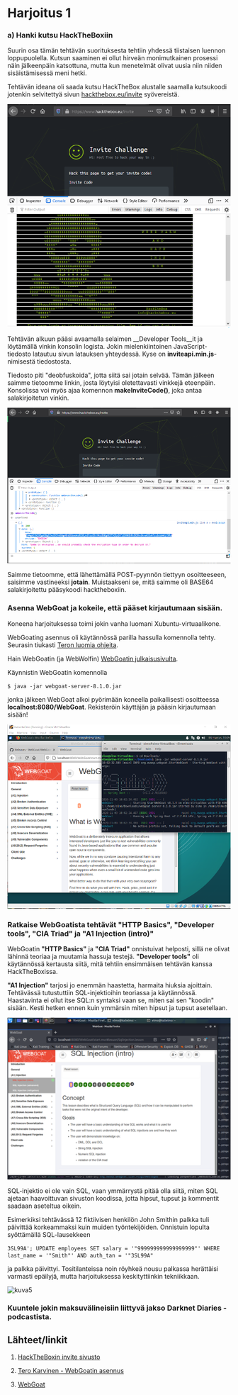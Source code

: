 # Harjoitus 1

### a) Hanki kutsu HackTheBoxiin

Suurin osa tämän tehtävän suorituksesta tehtiin yhdessä tiistaisen luennon loppupuolella. Kutsun saaminen ei ollut hirveän monimutkainen prosessi näin jälkeenpäin katsottuna, mutta kun menetelmät olivat uusia niin niiden sisäistämisessä meni hetki.

Tehtävän ideana oli saada kutsu HackTheBox alustalle saamalla kutsukoodi jotenkin selvitettyä sivun [hackthebox.eu/invite](www.hackthebox.eu/invite) syövereistä.

![kuva1](./Kuvat/hackthebox001.png)

Tehtävän alkuun pääsi avaamalla selaimen __Developer Tools__it ja löytämällä vinkin konsolin logista. Jokin mielenkiintoinen JavaScript-tiedosto latautuu sivun latauksen yhteydessä. Kyse on **inviteapi.min.js**-nimisestä tiedostosta.

Tiedosto piti "deobfuskoida", jotta siitä sai jotain selvää. Tämän jälkeen saimme tietoomme linkin, josta löytyisi oletettavasti vinkkejä eteenpäin. Konsolissa voi myös ajaa komennon **makeInviteCode()**, joka antaa salakirjoitetun vinkin. 

![kuva2](./Kuvat/hackthebox002.png)

Saimme tietoomme, että lähettämällä POST-pyynnön tiettyyn osoitteeseen, saisimme vastineeksi **jotain**. Muistaakseni se, mitä saimme oli BASE64 salakirjoitettu pääsykoodi hacktheboxiin.

### Asenna WebGoat ja kokeile, että pääset kirjautumaan sisään.

Koneena harjoituksessa toimi jokin vanha luomani Xubuntu-virtuaalikone.

WebGoating asennus oli käytännössä parilla hassulla komennolla tehty. Seurasin tiukasti [Teron luomia ohjeita](http://terokarvinen.com/2020/install-webgoat-web-pentest-practice-target/).

Hain WebGoatin (ja WebWolfin) [WebGoatin julkaisusivulta](https://github.com/WebGoat/WebGoat/releases).

Käynnistin WebGoatin komennolla

	$ java -jar webgoat-server-8.1.0.jar

jonka jälkeen WebGoat alkoi pyörimään koneella paikallisesti osoitteessa **localhost:8080/WebGoat**. Rekisteröin käyttäjän ja pääsin kirjautumaan sisään!

![kuva3](./Kuvat/webgoat001.png)

### Ratkaise WebGoatista tehtävät "HTTP Basics", "Developer tools", "CIA Triad" ja "A1 Injection (intro)"

WebGoatin **"HTTP Basics"** ja **"CIA Triad"** onnistuivat helposti, sillä ne olivat lähinnä teoriaa ja muutamia hassuja testejä. **"Developer tools"** oli käytännössä kertausta siitä, mitä tehtiin ensimmäisen tehtävän kanssa HackTheBoxissa.

**"A1 Injection"** tarjosi jo enemmän haastetta, harmaita hiuksia ajoittain. Tehtävässä tutustuttiin SQL-injektioihin teoriassa ja käytännössä. Haastavinta ei ollut itse SQL:n syntaksi vaan se, miten sai sen "koodin" sisään. Kesti hetken ennen kuin ymmärsin miten hipsut ja tupsut asetellaan.

![kuva4](./Kuvat/webgoat003.png)

SQL-injektio ei ole vain SQL, vaan ymmärrystä pitää olla siitä, miten SQL ajetaan haavoittuvan sivuston koodissa, jotta hipsut, tupsut ja kommentit saadaan aseteltua oikein.

Esimerkiksi tehtävässä 12 fiktiivisen henkilön John Smithin palkka tuli päivittää korkeammaksi kuin muiden työntekijöiden. Onnistuin lopulta syöttämällä SQL-lausekkeen

	3SL99A'; UPDATE employees SET salary = '"999999999999999999"' WHERE last_name = '"Smith"' AND auth_tan = '"3SL99A"

ja palkka päivittyi. Tositilanteissa noin röyhkeä nousu palkassa herättäisi varmasti epäilyjä, mutta harjoituksessa keskityttiinkin tekniikkaan.

![kuva5](../Kuvat/webgoat004.png)

### Kuuntele jokin maksuvälineisiin liittyvä jakso Darknet Diaries -podcastista.




## Lähteet/linkit

1. [HackTheBoxin invite sivusto](https://www.hackthebox.eu/invite)

2. [Tero Karvinen - WebGoatin asennus](http://terokarvinen.com/2020/install-webgoat-web-pentest-practice-target/)

3. [WebGoat](https://github.com/WebGoat/WebGoat/releases)
